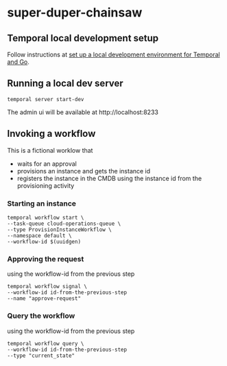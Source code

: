 # super-duper-chainsaw

## Temporal local development setup

Follow instructions at [set up a local development environment for Temporal and Go](https://learn.temporal.io/getting_started/go/dev_environment).

## Running a local dev server

```shell
temporal server start-dev 
```

The admin ui will be available at http://localhost:8233


## Invoking a workflow

This is a fictional worklow that
- waits for an approval
- provisions an instance and gets the instance id
- registers the instance in the CMDB using the instance id from the provisioning activity

### Starting an instance
```shell
temporal workflow start \
--task-queue cloud-operations-queue \
--type ProvisionInstanceWorkflow \
--namespace default \
--workflow-id $(uuidgen)
```

### Approving the request

using the workflow-id from the previous step 
```shell
temporal workflow signal \
--workflow-id id-from-the-previous-step
--name "approve-request"
```

### Query the workflow

using the workflow-id from the previous step 
```shell
temporal workflow query \
--workflow-id id-from-the-previous-step
--type "current_state"
```
